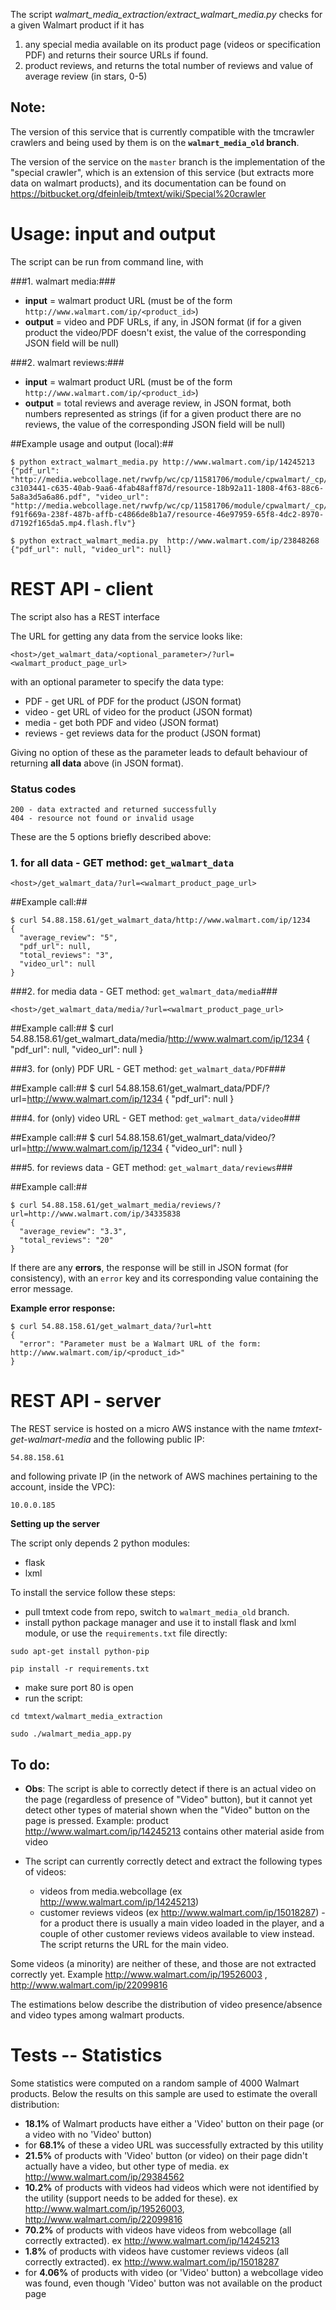 The script *walmart_media_extraction/extract_walmart_media.py* checks for a given Walmart product if it has 

1. any special media available on its product page (videos or specification PDF) and returns their source URLs if found.
2. product reviews, and returns the total number of reviews and value of average review (in stars, 0-5)

## Note:

The version of this service that is currently compatible with the tmcrawler crawlers and being used by them is on the **`walmart_media_old` branch**.

The version of the service on the `master` branch is the implementation of the "special crawler", which is an extension of this service (but extracts more data on walmart products), and its documentation can be found on https://bitbucket.org/dfeinleib/tmtext/wiki/Special%20crawler

Usage: input and output
========================

The script can be run from command line, with

###1. walmart media:###

* **input** = walmart product URL (must be of the form `http://www.walmart.com/ip/<product_id>`)
* **output** = video and PDF URLs, if any, in JSON format (if for a given product the video/PDF doesn't exist, the value of the corresponding JSON field will be null)

###2. walmart reviews:###

* **input** = walmart product URL (must be of the form `http://www.walmart.com/ip/<product_id>`)
* **output** = total reviews and average review, in JSON format, both numbers represented as strings (if for a given product there are no reviews, the value of the corresponding JSON field will be null)

##Example usage and output (local):##

    $ python extract_walmart_media.py http://www.walmart.com/ip/14245213
    {"pdf_url": "http://media.webcollage.net/rwvfp/wc/cp/11581706/module/cpwalmart/_cp/products/1333731773759/tab-c3103441-c635-40ab-9aa6-4fab48aff87d/resource-18b92a11-1808-4f63-88c6-5a8a3d5a6a86.pdf", "video_url": "http://media.webcollage.net/rwvfp/wc/cp/11581706/module/cpwalmart/_cp/products/1333731773759/tab-f91f669a-238f-487b-affb-c4866de8b1a7/resource-46e97959-65f8-4dc2-8970-d7192f165da5.mp4.flash.flv"}

    $ python extract_walmart_media.py  http://www.walmart.com/ip/23848268 
    {"pdf_url": null, "video_url": null}


REST API - client
======================

The script also has a REST interface

The URL for getting any data from the service looks like:

    <host>/get_walmart_data/<optional_parameter>/?url=<walmart_product_page_url>

with an optional parameter to specify the data type:

- PDF - get URL of PDF for the product (JSON format)
- video - get URL of video for the product (JSON format)
- media - get both PDF and video (JSON format)
- reviews - get reviews data for the product (JSON format)

Giving no option of these as the parameter leads to default behaviour of returning **all data** above (in JSON format).

### Status codes

    200 - data extracted and returned successfully
    404 - resource not found or invalid usage

These are the 5 options briefly described above:

### 1. for all data - GET method: `get_walmart_data` ###

    <host>/get_walmart_data/?url=<walmart_product_page_url>

##Example call:##

    $ curl 54.88.158.61/get_walmart_data/http://www.walmart.com/ip/1234
    {
      "average_review": "5",
      "pdf_url": null,
      "total_reviews": "3",
      "video_url": null
    }

###2. for media data - GET method: `get_walmart_data/media`###

    <host>/get_walmart_data/media/?url=<walmart_product_page_url>

##Example call:##
    $ curl 54.88.158.61/get_walmart_data/media/http://www.walmart.com/ip/1234
    {
      "pdf_url": null,
      "video_url": null
    }

###3. for (only) PDF URL - GET method: `get_walmart_data/PDF`###

##Example call:##
    $ curl 54.88.158.61/get_walmart_data/PDF/?url=http://www.walmart.com/ip/1234
    {
      "pdf_url": null
    }

###4. for (only) video URL - GET method: `get_walmart_data/video`###

##Example call:##
    $ curl 54.88.158.61/get_walmart_data/video/?url=http://www.walmart.com/ip/1234
    {
      "video_url": null
    }

###5. for reviews data - GET method: `get_walmart_data/reviews`###

##Example call:##

    $ curl 54.88.158.61/get_walmart_media/reviews/?url=http://www.walmart.com/ip/34335838
    {
      "average_review": "3.3", 
      "total_reviews": "20"
    }


If there are any **errors**, the response will be still in JSON format (for consistency), with an `error` key and its corresponding value containing the error message.

**Example error response:**

    $ curl 54.88.158.61/get_walmart_data/?url=htt
    {
      "error": "Parameter must be a Walmart URL of the form: http://www.walmart.com/ip/<product_id>"
    }

REST API - server
====================

The REST service is hosted on a micro AWS instance with the name *tmtext-get-walmart-media* and the following public IP:

    54.88.158.61

and following private IP (in the network of AWS machines pertaining to the account, inside the VPC):

    10.0.0.185

**Setting up the server**

The script only depends 2 python modules:

- flask
- lxml

To install the service follow these steps:

* pull tmtext code from repo, switch to `walmart_media_old` branch.
* install python package manager and use it to install flask and lxml module, or use the `requirements.txt` file directly:

`sudo apt-get install python-pip`

`pip install -r requirements.txt`

* make sure port 80 is open
* run the script:

`cd tmtext/walmart_media_extraction`

`sudo ./walmart_media_app.py`

To do:
-------

* __Obs__: The script is able to correctly detect if there is an actual video on the page (regardless of presence of "Video" button), but it cannot yet detect other types of material shown when the "Video" button on the page is pressed. Example: product http://www.walmart.com/ip/14245213 contains other material aside from video

* The script can currently correctly detect and extract the following types of videos:
    - videos from media.webcollage (ex http://www.walmart.com/ip/14245213)
    - customer reviews videos (ex  http://www.walmart.com/ip/15018287) - for a product there is usually a main video loaded in the player, and a couple of other customer reviews videos available to view instead. The script returns the URL for the main video.

Some videos (a minority) are neither of these, and those are not extracted correctly 
yet. Example http://www.walmart.com/ip/19526003 , http://www.walmart.com/ip/22099816

The estimations below describe the distribution of video presence/absence and video types among walmart products.

Tests -- Statistics
=====================

Some statistics were computed on a random sample of 4000 Walmart products. Below the results on this sample are used to estimate the overall distribution:

* **18.1%** of Walmart products have either a 'Video' button on their page (or a video with no 'Video' button)
* for **68.1%** of these a video URL was successfully extracted by this utility
* **21.5%** of products with 'Video' button (or video) on their page didn't actually have a video, but other type of media. ex http://www.walmart.com/ip/29384562
* **10.2%** of products with videos had videos which were not identified by the utility (support needs to be added for these). ex http://www.walmart.com/ip/19526003, http://www.walmart.com/ip/22099816
* **70.2%** of products with videos have videos from webcollage (all correctly extracted). ex http://www.walmart.com/ip/14245213
* **1.8%** of products with videos have customer reviews videos (all correctly extracted). ex http://www.walmart.com/ip/15018287
* for **4.06%** of products with video (or 'Video' button) a webcollage video was found, even though 'Video' button was not available on the product page